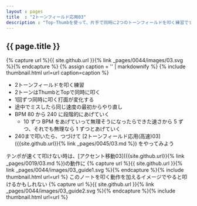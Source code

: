 ```yaml
---
layout : pages
title  : "2トーンフィールド応用03"
description : "Top-Thumbを使って、片手で同時に2つのトーンフィールドを叩く練習です。1回ずつ手が変わります。2つともきれいに鳴るように練習しましょう。"
---
```


## {{ page.title }}

{% capture url %}{{ site.github.url }}{% link _pages/0044/images/03.svg %}{% endcapture %}
{% assign caption = '' | markdownify %}
{% include thumbnail.html url=url caption=caption %}

* 2トーンフィールドを叩く練習
* 2トーンはThumbとTopで同時に叩く
* 1回ずつ同時に叩く打面が変化する
* 途中でミスしたら同じ速度の最初からやり直し
* BPM 80 から 240 に段階的にあげていく
  * 10 ずつ BPM をあげていって無理そうになったらできた速さから 5 ずつ、それでも無理なら 1 ずつとあげていく
* 240まで叩いたら、つづけて [2トーンフィールド応用(高速)03]({{site.github.url}}{% link _pages/0045/03.md %}) をやってみよう

テンポが速くて叩けない時は、[アクセント移動03]({{site.github.url}}{% link _pages/0019/03.md %})の動作に
{% capture url %}{{ site.github.url }}{% link _pages/0044/images/03_guide1.svg %}{% endcapture %}{% include thumbnail.html url=url %}
このノートを叩く動作を加えるイメージでやると叩けるかもしれない
{% capture url %}{{ site.github.url }}{% link _pages/0044/images/03_guide2.svg %}{% endcapture %}{% include thumbnail.html url=url %}
